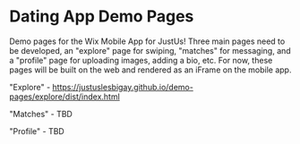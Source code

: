 # Dating App Demo Pages

Demo pages for the Wix Mobile App for JustUs! Three main pages need to be developed, an "explore" page for swiping, "matches" for messaging, and a "profile" page for uploading images, adding a bio, etc. For now, these pages will be built on the web and rendered as an iFrame on the mobile app.

"Explore" - https://justuslesbigay.github.io/demo-pages/explore/dist/index.html

"Matches" - TBD

"Profile" - TBD
